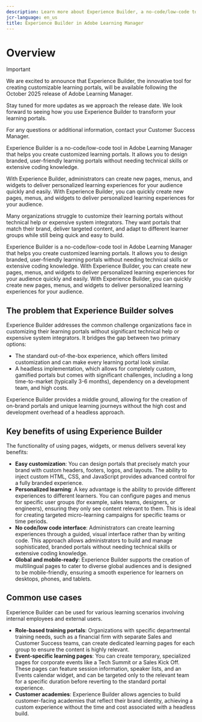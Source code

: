 ```yaml
---
description: Learn more about Experience Builder, a no-code/low-code tool in Adobe Learning Manager that enables administrators to design and publish branded, user-friendly pages without technical expertise.
jcr-language: en_us
title: Experience Builder in Adobe Learning Manager
---
```


# Overview

>[!IMPORTANT]
>
>We are excited to announce that Experience Builder, the innovative tool for creating customizable learning portals, will be available following the October 2025 release of Adobe Learning Manager.
>
>Stay tuned for more updates as we approach the release date. We look forward to seeing how you use Experience Builder to transform your learning portals.
>
>For any questions or additional information, contact your Customer Success Manager.

Experience Builder is a no-code/low-code tool in Adobe Learning Manager that helps you create customized learning portals. It allows you to design branded, user-friendly learning portals without needing technical skills or extensive coding knowledge.

With Experience Builder, administrators can create new pages, menus, and widgets to deliver personalized learning experiences for your audience quickly and easily. With Experience Builder, you can quickly create new pages, menus, and widgets to deliver personalized learning experiences for your audience.

Many organizations struggle to customize their learning portals without technical help or expensive system integrators. They want portals that match their brand, deliver targeted content, and adapt to different learner groups while still being quick and easy to build.

Experience Builder is a no-code/low-code tool in Adobe Learning Manager that helps you create customized learning portals. It allows you to design branded, user-friendly learning portals without needing technical skills or extensive coding knowledge.
With Experience Builder, you can create new pages, menus, and widgets to deliver personalized learning experiences for your audience quickly and easily. With Experience Builder, you can quickly create new pages, menus, and widgets to deliver personalized learning experiences for your audience.

## The problem that Experience Builder solves

Experience Builder addresses the common challenge organizations face in customizing their learning portals without significant technical help or expensive system integrators. It bridges the gap between two primary options:

* The standard out-of-the-box experience, which offers limited customization and can make every learning portal look similar.
* A headless implementation, which allows for completely custom, gamified portals but comes with significant challenges, including a long time-to-market (typically 3-6 months), dependency on a development team, and high costs.

Experience Builder provides a middle ground, allowing for the creation of on-brand portals and unique learning journeys without the high cost and development overhead of a headless approach.

## Key benefits of using Experience Builder

The functionality of using pages, widgets, or menus delivers several key benefits:

* **Easy customization**: You can design portals that precisely match your brand with custom headers, footers, logos, and layouts. The ability to inject custom HTML, CSS, and JavaScript provides advanced control for a fully branded experience.
* **Personalized learning**: A key advantage is the ability to provide different experiences to different learners. You can configure pages and menus for specific user groups (for example, sales teams, designers, or engineers), ensuring they only see content relevant to them. This is ideal for creating targeted micro-learning campaigns for specific teams or time periods.
* **No code/low code interface**: Administrators can create learning experiences through a guided, visual interface rather than by writing code. This approach allows administrators to build and manage sophisticated, branded portals without needing technical skills or extensive coding knowledge.
* **Global and mobile-ready**: Experience Builder supports the creation of multilingual pages to cater to diverse global audiences and is designed to be mobile-friendly, ensuring a smooth experience for learners on desktops, phones, and tablets.

## Common use cases

Experience Builder can be used for various learning scenarios involving internal employees and external users.

* **Role-based training portals**: Organizations with specific departmental training needs, such as a financial firm with separate Sales and Customer Success teams, can create dedicated learning pages for each group to ensure the content is highly relevant.
* **Event-specific learning pages**: You can create temporary, specialized pages for corporate events like a Tech Summit or a Sales Kick Off. These pages can feature session information, speaker lists, and an Events calendar widget, and can be targeted only to the relevant team for a specific duration before reverting to the standard portal experience.
* **Customer academies**: Experience Builder allows agencies to build customer-facing academies that reflect their brand identity, achieving a custom experience without the time and cost associated with a headless build.
